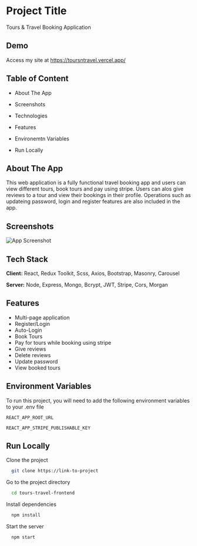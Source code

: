 # Project Title

Tours & Travel Booking Application

## Demo

Access my site at https://toursntravel.vercel.app/

## Table of Content

- About The App

- Screenshots

- Technologies

- Features

- Environemtn Variables

- Run Locally

## About The App

This web application is a fully functional travel booking app and users can view different tours, book tours and pay using stripe. Users can alos give reviews to a tour and view their bookings in their profile. Operations such as updateing password, login and register features are also included in the app.

## Screenshots

![App Screenshot](https://github.com/pariweshtamr/official-portfolio/blob/main/public/images/tours&travel/full.png?raw=true)

## Tech Stack

**Client:** React, Redux Toolkit, Scss, Axios, Bootstrap, Masonry, Carousel

**Server:** Node, Express, Mongo, Bcrypt, JWT, Stripe, Cors, Morgan

## Features

- Multi-page application
- Register/Login
- Auto-Login
- Book Tours
- Pay for tours while booking using stripe
- Give reviews
- Delete reviews
- Update password
- View booked tours

## Environment Variables

To run this project, you will need to add the following environment variables to your .env file

`REACT_APP_ROOT_URL`

`REACT_APP_STRIPE_PUBLISHABLE_KEY`

## Run Locally

Clone the project

```bash
  git clone https://link-to-project
```

Go to the project directory

```bash
  cd tours-travel-frontend
```

Install dependencies

```bash
  npm install
```

Start the server

```bash
  npm start
```
